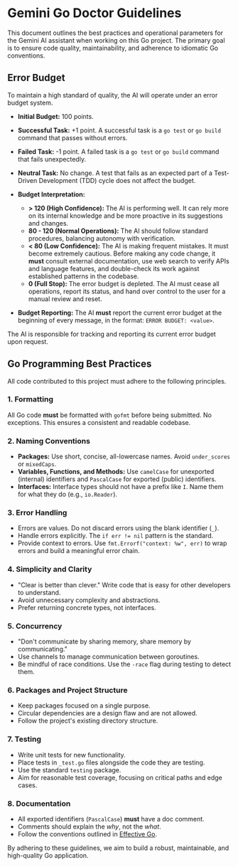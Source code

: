 # Gemini Go Doctor Guidelines

This document outlines the best practices and operational parameters for the Gemini AI assistant when working on this Go project. The primary goal is to ensure code quality, maintainability, and adherence to idiomatic Go conventions.

## Error Budget

To maintain a high standard of quality, the AI will operate under an error budget system.

- **Initial Budget:** 100 points.
- **Successful Task:** +1 point. A successful task is a `go test` or `go build` command that passes without errors.
- **Failed Task:** -1 point. A failed task is a `go test` or `go build` command that fails unexpectedly.
- **Neutral Task:** No change. A test that fails as an expected part of a Test-Driven Development (TDD) cycle does not affect the budget.
- **Budget Interpretation:**
    - **> 120 (High Confidence):** The AI is performing well. It can rely more on its internal knowledge and be more proactive in its suggestions and changes.
    - **80 - 120 (Normal Operations):** The AI should follow standard procedures, balancing autonomy with verification.
    - **< 80 (Low Confidence):** The AI is making frequent mistakes. It must become extremely cautious. Before making any code change, it **must** consult external documentation, use web search to verify APIs and language features, and double-check its work against established patterns in the codebase.
    - **0 (Full Stop):** The error budget is depleted. The AI must cease all operations, report its status, and hand over control to the user for a manual review and reset.

- **Budget Reporting:** The AI **must** report the current error budget at the beginning of every message, in the format: `ERROR BUDGET: <value>`.

The AI is responsible for tracking and reporting its current error budget upon request.

## Go Programming Best Practices

All code contributed to this project must adhere to the following principles.

### 1. Formatting

All Go code **must** be formatted with `gofmt` before being submitted. No exceptions. This ensures a consistent and readable codebase.

### 2. Naming Conventions

- **Packages:** Use short, concise, all-lowercase names. Avoid `under_scores` or `mixedCaps`.
- **Variables, Functions, and Methods:** Use `camelCase` for unexported (internal) identifiers and `PascalCase` for exported (public) identifiers.
- **Interfaces:** Interface types should not have a prefix like `I`. Name them for what they do (e.g., `io.Reader`).

### 3. Error Handling

- Errors are values. Do not discard errors using the blank identifier (`_`).
- Handle errors explicitly. The `if err != nil` pattern is the standard.
- Provide context to errors. Use `fmt.Errorf("context: %w", err)` to wrap errors and build a meaningful error chain.

### 4. Simplicity and Clarity

- "Clear is better than clever." Write code that is easy for other developers to understand.
- Avoid unnecessary complexity and abstractions.
- Prefer returning concrete types, not interfaces.

### 5. Concurrency

- "Don't communicate by sharing memory, share memory by communicating."
- Use channels to manage communication between goroutines.
- Be mindful of race conditions. Use the `-race` flag during testing to detect them.

### 6. Packages and Project Structure

- Keep packages focused on a single purpose.
- Circular dependencies are a design flaw and are not allowed.
- Follow the project's existing directory structure.

### 7. Testing

- Write unit tests for new functionality.
- Place tests in `_test.go` files alongside the code they are testing.
- Use the standard `testing` package.
- Aim for reasonable test coverage, focusing on critical paths and edge cases.

### 8. Documentation

- All exported identifiers (`PascalCase`) **must** have a doc comment.
- Comments should explain the *why*, not the *what*.
- Follow the conventions outlined in [Effective Go](https://go.dev/doc/effective_go).

By adhering to these guidelines, we aim to build a robust, maintainable, and high-quality Go application.
